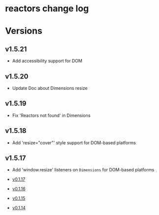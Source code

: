 reactors change log
===

# Versions

## v1.5.21

- Add accessibility support for DOM

## v1.5.20

- Update Doc about Dimensions resize

## v1.5.19

- Fix 'Reactors not found' in Dimensions

## v1.5.18

- Add 'resize="cover"' style support for DOM-based platforms

## v1.5.17

- Add 'window.resize' listeners on `Dimensions` for DOM-based platforms

- [v0.1.17](https://github.com/co2-git/reactors/issues?q=milestone%3Av0.1.17)
- [v0.1.16](https://github.com/co2-git/reactors/issues?q=milestone%3Av0.1.16)
- [v0.1.15](https://github.com/co2-git/reactors/issues?q=milestone%3Av0.1.15)
- [v0.1.14](https://github.com/co2-git/reactors/issues?q=milestone%3Av0.1.14)
